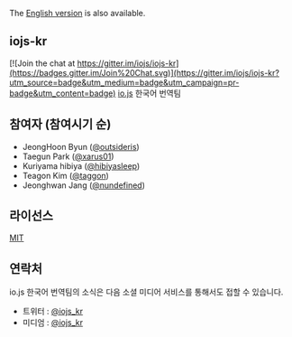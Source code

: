 The [English version](https://github.com/iojs/iojs-kr/blob/master/README.en.md) is also available.

## iojs-kr

[![Join the chat at https://gitter.im/iojs/iojs-kr](https://badges.gitter.im/Join%20Chat.svg)](https://gitter.im/iojs/iojs-kr?utm_source=badge&utm_medium=badge&utm_campaign=pr-badge&utm_content=badge)
[io.js](https://iojs.org/) 한국어 번역팀

## 참여자 (참여시기 순)
- JeongHoon Byun ([@outsideris](http://github.com/outsideris))
- Taegun Park ([@xarus01](https://github.com/xarus01))
- Kuriyama hibiya ([@hibiyasleep](https://github.com/hibiyasleep))
- Teagon Kim ([@taggon](https://github.com/taggon))
- Jeonghwan Jang ([@nundefined](https://github.com/nundefined))

## 라이선스
[MIT](https://tldrlegal.com/license/mit-license)

## 연락처
io.js  한국어 번역팀의 소식은 다음 소셜 미디어 서비스를 통해서도 접할 수 있습니다.
- 트위터 : [@iojs_kr](https://twitter.com/iojs_kr)
- 미디엄 : [@iojs_kr](https://medium.com/@iojs_kr)
